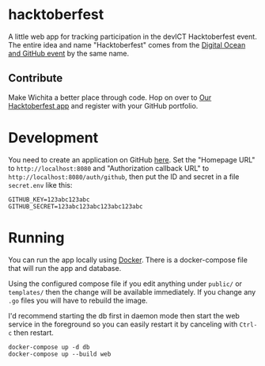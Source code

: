 # hacktoberfest

A little web app for tracking participation in the devICT Hacktoberfest event.
The entire idea and name "Hacktoberfest" comes from the [Digital Ocean and
GitHub event](https://hacktoberfest.digitalocean.com/) by the same name.

## Contribute

Make Wichita a better place through code. Hop on over to [Our Hacktoberfest
app](https://devict-hacktoberfest.herokuapp.com) and register with your GitHub
portfolio.

# Development

You need to create an application on GitHub
[here](https://github.com/settings/applications/new). Set the "Homepage URL" to
`http://localhost:8080` and "Authorization callback URL" to
`http://localhost:8080/auth/github`, then put the ID
and secret in a file `secret.env` like this:

```
GITHUB_KEY=123abc123abc
GITHUB_SECRET=123abc123abc123abc123abc
```

# Running

You can run the app locally using [Docker](https://docker.com). There is
a docker-compose file that will run the app and database.

Using the configured compose file if you edit anything under `public/`
or `templates/` then the change will be available immediately. If you
change any `.go` files you will have to rebuild the image.

I'd recommend starting the db first in daemon mode then start the web
service in the foreground so you can easily restart it by canceling with
`Ctrl-c` then restart.

    docker-compose up -d db
    docker-compose up --build web
